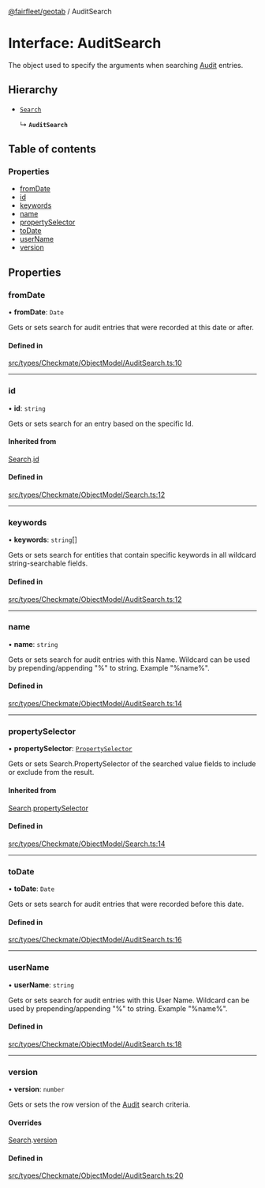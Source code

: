 [@fairfleet/geotab](../README.md) / AuditSearch

# Interface: AuditSearch

The object used to specify the arguments when searching [Audit](Audit.md) entries.

## Hierarchy

- [`Search`](Search.md)

  ↳ **`AuditSearch`**

## Table of contents

### Properties

- [fromDate](AuditSearch.md#fromdate)
- [id](AuditSearch.md#id)
- [keywords](AuditSearch.md#keywords)
- [name](AuditSearch.md#name)
- [propertySelector](AuditSearch.md#propertyselector)
- [toDate](AuditSearch.md#todate)
- [userName](AuditSearch.md#username)
- [version](AuditSearch.md#version)

## Properties

### fromDate

• **fromDate**: `Date`

Gets or sets search for audit entries that were recorded at this date or after.

#### Defined in

[src/types/Checkmate/ObjectModel/AuditSearch.ts:10](https://github.com/fairfleet/geotab/blob/b682f10/src/types/Checkmate/ObjectModel/AuditSearch.ts#L10)

___

### id

• **id**: `string`

Gets or sets search for an entry based on the specific Id.

#### Inherited from

[Search](Search.md).[id](Search.md#id)

#### Defined in

[src/types/Checkmate/ObjectModel/Search.ts:12](https://github.com/fairfleet/geotab/blob/b682f10/src/types/Checkmate/ObjectModel/Search.ts#L12)

___

### keywords

• **keywords**: `string`[]

Gets or sets search for entities that contain specific keywords in all wildcard string-searchable fields.

#### Defined in

[src/types/Checkmate/ObjectModel/AuditSearch.ts:12](https://github.com/fairfleet/geotab/blob/b682f10/src/types/Checkmate/ObjectModel/AuditSearch.ts#L12)

___

### name

• **name**: `string`

Gets or sets search for audit entries with this Name. Wildcard can be used by prepending/appending "%" to string. Example "%name%".

#### Defined in

[src/types/Checkmate/ObjectModel/AuditSearch.ts:14](https://github.com/fairfleet/geotab/blob/b682f10/src/types/Checkmate/ObjectModel/AuditSearch.ts#L14)

___

### propertySelector

• **propertySelector**: [`PropertySelector`](PropertySelector.md)

Gets or sets Search.PropertySelector of the searched value fields to include or exclude from the result.

#### Inherited from

[Search](Search.md).[propertySelector](Search.md#propertyselector)

#### Defined in

[src/types/Checkmate/ObjectModel/Search.ts:14](https://github.com/fairfleet/geotab/blob/b682f10/src/types/Checkmate/ObjectModel/Search.ts#L14)

___

### toDate

• **toDate**: `Date`

Gets or sets search for audit entries that were recorded before this date.

#### Defined in

[src/types/Checkmate/ObjectModel/AuditSearch.ts:16](https://github.com/fairfleet/geotab/blob/b682f10/src/types/Checkmate/ObjectModel/AuditSearch.ts#L16)

___

### userName

• **userName**: `string`

Gets or sets search for audit entries with this User Name. Wildcard can be used by prepending/appending "%" to string. Example "%name%".

#### Defined in

[src/types/Checkmate/ObjectModel/AuditSearch.ts:18](https://github.com/fairfleet/geotab/blob/b682f10/src/types/Checkmate/ObjectModel/AuditSearch.ts#L18)

___

### version

• **version**: `number`

Gets or sets the row version of the [Audit](Audit.md) search criteria.

#### Overrides

[Search](Search.md).[version](Search.md#version)

#### Defined in

[src/types/Checkmate/ObjectModel/AuditSearch.ts:20](https://github.com/fairfleet/geotab/blob/b682f10/src/types/Checkmate/ObjectModel/AuditSearch.ts#L20)

